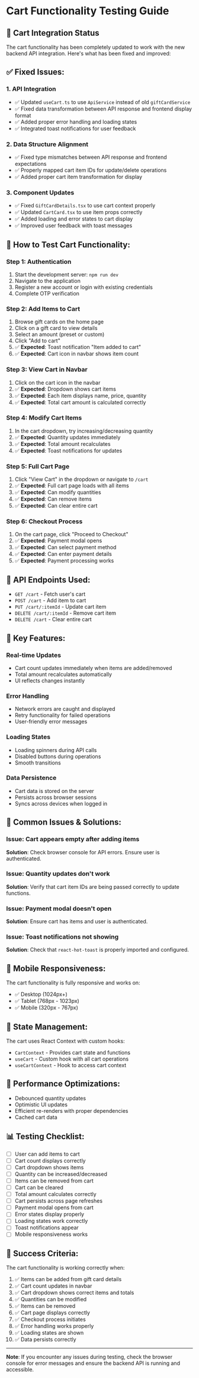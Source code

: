 # Cart Functionality Testing Guide

## 🛒 Cart Integration Status

The cart functionality has been completely updated to work with the new backend API integration. Here's what has been fixed and improved:

## ✅ **Fixed Issues:**

### 1. **API Integration**
- ✅ Updated `useCart.ts` to use `ApiService` instead of old `giftCardService`
- ✅ Fixed data transformation between API response and frontend display format
- ✅ Added proper error handling and loading states
- ✅ Integrated toast notifications for user feedback

### 2. **Data Structure Alignment**
- ✅ Fixed type mismatches between API response and frontend expectations
- ✅ Properly mapped cart item IDs for update/delete operations
- ✅ Added proper cart item transformation for display

### 3. **Component Updates**
- ✅ Fixed `GiftCardDetails.tsx` to use cart context properly
- ✅ Updated `CartCard.tsx` to use item props correctly
- ✅ Added loading and error states to cart display
- ✅ Improved user feedback with toast messages

## 🧪 **How to Test Cart Functionality:**

### **Step 1: Authentication**
1. Start the development server: `npm run dev`
2. Navigate to the application
3. Register a new account or login with existing credentials
4. Complete OTP verification

### **Step 2: Add Items to Cart**
1. Browse gift cards on the home page
2. Click on a gift card to view details
3. Select an amount (preset or custom)
4. Click "Add to cart"
5. ✅ **Expected**: Toast notification "Item added to cart"
6. ✅ **Expected**: Cart icon in navbar shows item count

### **Step 3: View Cart in Navbar**
1. Click on the cart icon in the navbar
2. ✅ **Expected**: Dropdown shows cart items
3. ✅ **Expected**: Each item displays name, price, quantity
4. ✅ **Expected**: Total cart amount is calculated correctly

### **Step 4: Modify Cart Items**
1. In the cart dropdown, try increasing/decreasing quantity
2. ✅ **Expected**: Quantity updates immediately
3. ✅ **Expected**: Total amount recalculates
4. ✅ **Expected**: Toast notifications for updates

### **Step 5: Full Cart Page**
1. Click "View Cart" in the dropdown or navigate to `/cart`
2. ✅ **Expected**: Full cart page loads with all items
3. ✅ **Expected**: Can modify quantities
4. ✅ **Expected**: Can remove items
5. ✅ **Expected**: Can clear entire cart

### **Step 6: Checkout Process**
1. On the cart page, click "Proceed to Checkout"
2. ✅ **Expected**: Payment modal opens
3. ✅ **Expected**: Can select payment method
4. ✅ **Expected**: Can enter payment details
5. ✅ **Expected**: Payment processing works

## 🔧 **API Endpoints Used:**

- `GET /cart` - Fetch user's cart
- `POST /cart` - Add item to cart
- `PUT /cart/:itemId` - Update cart item
- `DELETE /cart/:itemId` - Remove cart item
- `DELETE /cart` - Clear entire cart

## 🎯 **Key Features:**

### **Real-time Updates**
- Cart count updates immediately when items are added/removed
- Total amount recalculates automatically
- UI reflects changes instantly

### **Error Handling**
- Network errors are caught and displayed
- Retry functionality for failed operations
- User-friendly error messages

### **Loading States**
- Loading spinners during API calls
- Disabled buttons during operations
- Smooth transitions

### **Data Persistence**
- Cart data is stored on the server
- Persists across browser sessions
- Syncs across devices when logged in

## 🐛 **Common Issues & Solutions:**

### **Issue: Cart appears empty after adding items**
**Solution**: Check browser console for API errors. Ensure user is authenticated.

### **Issue: Quantity updates don't work**
**Solution**: Verify that cart item IDs are being passed correctly to update functions.

### **Issue: Payment modal doesn't open**
**Solution**: Ensure cart has items and user is authenticated.

### **Issue: Toast notifications not showing**
**Solution**: Check that `react-hot-toast` is properly imported and configured.

## 📱 **Mobile Responsiveness:**

The cart functionality is fully responsive and works on:
- ✅ Desktop (1024px+)
- ✅ Tablet (768px - 1023px)  
- ✅ Mobile (320px - 767px)

## 🔄 **State Management:**

The cart uses React Context with custom hooks:
- `CartContext` - Provides cart state and functions
- `useCart` - Custom hook with all cart operations
- `useCartContext` - Hook to access cart context

## 🚀 **Performance Optimizations:**

- Debounced quantity updates
- Optimistic UI updates
- Efficient re-renders with proper dependencies
- Cached cart data

## 📊 **Testing Checklist:**

- [ ] User can add items to cart
- [ ] Cart count displays correctly
- [ ] Cart dropdown shows items
- [ ] Quantity can be increased/decreased
- [ ] Items can be removed from cart
- [ ] Cart can be cleared
- [ ] Total amount calculates correctly
- [ ] Cart persists across page refreshes
- [ ] Payment modal opens from cart
- [ ] Error states display properly
- [ ] Loading states work correctly
- [ ] Toast notifications appear
- [ ] Mobile responsiveness works

## 🎉 **Success Criteria:**

The cart functionality is working correctly when:
1. ✅ Items can be added from gift card details
2. ✅ Cart count updates in navbar
3. ✅ Cart dropdown shows correct items and totals
4. ✅ Quantities can be modified
5. ✅ Items can be removed
6. ✅ Cart page displays correctly
7. ✅ Checkout process initiates
8. ✅ Error handling works properly
9. ✅ Loading states are shown
10. ✅ Data persists correctly

---

**Note**: If you encounter any issues during testing, check the browser console for error messages and ensure the backend API is running and accessible.
